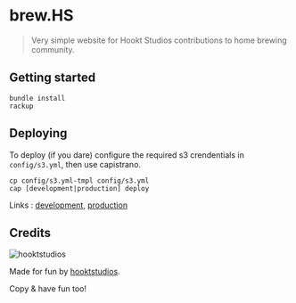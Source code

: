 # brew.HS

> Very simple website for Hookt Studios contributions to home brewing community.

## Getting started

    bundle install
    rackup

## Deploying

To deploy (if you dare) configure the required s3 crendentials in `config/s3.yml`, then use capistrano.

    cp config/s3.yml-tmpl config/s3.yml
    cap [development|production] deploy

Links :
[development](http://dev.brew.monhs.com.s3-website-us-east-1.amazonaws.com),
[production](http://www.brew.monhs.com.s3-website-us-east-1.amazonaws.com)

## Credits

![hooktstudios](http://hooktstudios.com/logo.png)

Made for fun by [hooktstudios](http://github.com/hooktstudios).

Copy & have fun too!
